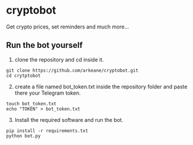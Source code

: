 # cryptobot
Get crypto prices, set reminders and much more...

## Run the bot yourself
1) clone the repository and cd inside it.
```
git clone https://github.com/arkeane/cryptobot.git
cd crytptobot
```

2) create a file named bot_token.txt inside the repository folder and paste there your Telegram token.
```
touch bot_token.txt
echo "TOKEN" > bot_token.txt
````

3) Install the required software and run the bot.
```
pip install -r requirements.txt
python bot.py
```
